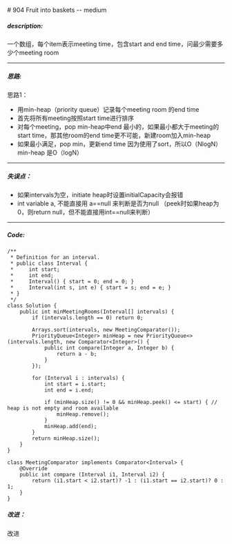 \# 904 Fruit into baskets -- medium
##### description:
一个数组，每个item表示meeting time，包含start and end time，问最少需要多少个meeting room
****************
##### 思路:
思路1：
- 用min-heap（priority queue）记录每个meeting room 的end time
- 首先将所有meeting按照start time进行排序
- 对每个meeting，pop min-heap中end 最小的，如果最小都大于meeting的start time，那其他room的end time更不可能，新建room加入min-heap
- 如果最小满足，pop min，更新end time
因为使用了sort，所以O（NlogN）
min-heap 是O（logN）

**********
##### 失误点：
- 如果intervals为空，initiate heap时设置initialCapacity会报错
- int variable a, 不能直接用 a==null 来判断是否为null （peek时如果heap为0，则return null，但不能直接用int==null来判断）
********
##### Code:
```
/**
 * Definition for an interval.
 * public class Interval {
 *     int start;
 *     int end;
 *     Interval() { start = 0; end = 0; }
 *     Interval(int s, int e) { start = s; end = e; }
 * }
 */
class Solution {
    public int minMeetingRooms(Interval[] intervals) {
        if (intervals.length == 0) return 0;

        Arrays.sort(intervals, new MeetingComparator());
        PriorityQueue<Integer> minHeap = new PriorityQueue<>(intervals.length, new Comparator<Integer>() {
            public int compare(Integer a, Integer b) {
                return a - b;
            }
        });

        for (Interval i : intervals) {
            int start = i.start;
            int end = i.end;

            if (minHeap.size() != 0 && minHeap.peek() <= start) { // heap is not empty and room available
                minHeap.remove();
            }
            minHeap.add(end);
        }
        return minHeap.size();
    }
}

class MeetingComparator implements Comparator<Interval> {
    @Override
    public int compare (Interval i1, Interval i2) {
        return (i1.start < i2.start)? -1 : (i1.start == i2.start)? 0 : 1;
    }
}
```
##### 改进：
改进
